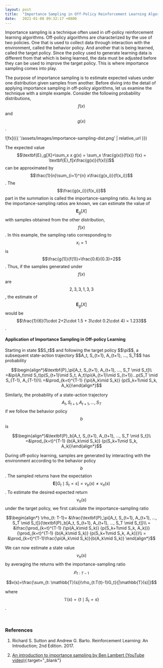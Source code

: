 ```yaml
---
layout: post
title:  "Importance Sampling in Off-Policy Reinforcement Learning Algorithms"
date:   2021-01-08 09:32:17 +0800
---
```

Importance sampling is a technique often used in off-policy reinforcement learning algorithms. Off-policy algorithms are characterized by the use of two policies. One that is used to collect data through interaction with the environment, called the behavior policy. And another that is being learned, called the target policy. Since the policy used to generate learning data is different from that which is being learned, the data must be adjusted before they can be used to improve the target policy. This is where importance sampling comes into play.

The purpose of importance sampling is to estimate expected values under one distribution given samples from another. Before diving into the detail of applying importance sampling in off-policy algorithms, let us examine the technique with a simple example. Consider the following probability distributions, $$f(x)$$ and $$g(x)$$.

![fx]({{ '/assets/images/importance-sampling-dist.png' | relative_url }})

The expected value $$\textbf{E}_g[X]=\sum_x x g(x) = \sum_x \frac{g(x)}{f(x)} f(x) = \textbf{E}_f[x\frac{g(x)}{f(x)}]$$ can be approximated by $$\frac{1}{n}\sum_{i=1}^{n} x\frac{g(x_i)}{f(x_i)}$$. The $$\frac{g(x_i)}{f(x_i)}$$ part in the summation is called the importance-sampling ratio. As long as the importance-sampling ratios are known, we can estimate the value of $$\textbf{E}_g[X]$$ with samples obtained from the other distribution, $$f(x)$$. In this example, the sampling ratio corresponding to $$x_i=1$$ is $$\frac{g(1)}{f(1)}=\frac{0.6}{0.3}=2$$. Thus, if the samples generated under $$f(x)$$ are $$2,3,3,1,3,3$$, the estimate of $$\textbf{E}_g[X]$$ would be $$\frac{1}{6}(1\cdot 2+2\cdot 1.5 + 3\cdot 0.2\cdot 4) = 1.233$$.
<br>
<h4>Application of Importance Sampling in Off-policy Learning</h4>
Starting in state $$S_t$$ and following the target policy $$\pi$$, a subsequent state-action trajectory $$A_t, S_{t+1}, A_{t+1}, ..., S_T$$ has probability

$$\begin{align*}&\textbf{P}_\pi[A_t, S_{t+1}, A_{t+1}, ..., S_T \mid S_t]\\
=&\pi(A_t\mid S_t)p(S_{t+1}\mid S_t, A_t)\pi(A_{t+1}\mid S_{t+1})...p(S_T \mid S_{T-1}, A_{T-1})\\
=&\prod_{k=t}^{T-1} {\pi(A_k\mid S_k)} {p(S_k+1\mid S_k, A_k)}\end{align*}$$

Similarly, the probability of a state-action trajectory $$A_t, S_{t+1}, A_{t+1}, ..., S_T$$ if we follow the behavior policy $$b$$ is

$$\begin{align*}&\textbf{P}_b[A_t, S_{t+1}, A_{t+1}, ..., S_T \mid S_t]\\
=&\prod_{k=t}^{T-1} {b(A_k\mid S_k)} {p(S_k+1\mid S_k, A_k)}\end{align*}$$

During off-policy learning, samples are generated by interacting with the environment according to the behavior policy $$b$$. The sampled returns have the expectation $$\textbf{E}[G_t\mid S_t=s]=v_b(s) \neq v_\pi(s)$$. To estimate the desired expected return $$v_\pi(s)$$ under the target policy, we first calculate the importance-sampling ratio 

$$\begin{align*}
\rho_{t: T-1}= &\frac{\textbf{P}_\pi[A_t, S_{t+1}, A_{t+1}, ..., S_T \mid S_t]}{\textbf{P}_b[A_t, S_{t+1}, A_{t+1}, ..., S_T \mid S_t]}\\
= &\frac{\prod_{k=t}^{T-1} {\pi(A_k\mid S_k)} {p(S_k+1\mid S_k, A_k)}}{\prod_{k=t}^{T-1} {b(A_k\mid S_k)} {p(S_k+1\mid S_k, A_k)}}\\
= &\prod_{k=t}^{T-1}\frac{\pi(A_k\mid S_k)}{b(A_k\mid S_k)}
\end{align*}$$

We can now estimate a state value $$v_\pi(s)$$ by averaging the returns with the importance-sampling ratio $$\rho_{t: T-1}$$ 

$$v(s)=\frac{\sum_{t: \mathbb{T}(s)}\rho_{t:T(t)-1}G_t}{|\mathbb{T}(s)|}$$ 

where $$\mathbb{T}(s) = \{t \mid S_t = s\}$$.
<!-- <div class="img_container">
![pikachu]({{ '/assets/pikachu.png' | relative_url }}){: height="100px;"}
</div> -->
<br>
<h3>References</h3>

1. Richard S. Sutton and Andrew G. Barto. Reinforcement Learning: An Introduction; 2nd Edition. 2017.

1. [An introduction to importance sampling by Ben Lambert (YouTube video)](https://www.youtube.com/watch?v=V8f8ueBc9sY&ab_channel=BenLambert){:target="_blank"}

